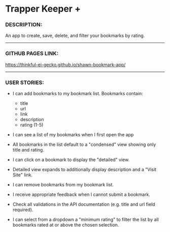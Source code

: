 # Trapper Keeper +

### DESCRIPTION:

An app to create, save, delete, and filter your bookmarks by rating.

----
### GITHUB PAGES LINK:

https://thinkful-ei-gecko.github.io/shawn-bookmark-app/

----
### USER STORIES:
- I can add bookmarks to my bookmark list. Bookmarks contain:

   - title
   - url 
   - link
   - description
   - rating (1-5)

- I can see a list of my bookmarks when I first open the app

- All bookmarks in the list default to a "condensed" view showing only title and rating.

- I can click on a bookmark to display the "detailed" view.

- Detailed view expands to additionally display description and a "Visit Site" link.

- I can remove bookmarks from my bookmark list.

- I receive appropriate feedback when I cannot submit a bookmark.

- Check all validations in the API documentation (e.g. title and url field required).

- I can select from a dropdown a "minimum rating" to filter the list by all bookmarks rated at or above the chosen selection.